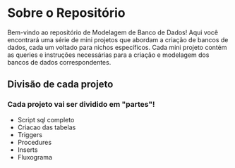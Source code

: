 <h1> Sobre o Repositório</h1>
Bem-vindo ao repositório de Modelagem de Banco de Dados! Aqui você encontrará uma série de mini projetos que abordam a criação de bancos de dados, cada um voltado para nichos específicos. Cada mini projeto contém as queries e instruções necessárias para a criação e modelagem dos bancos de dados correspondentes.

<h2>Divisão de cada projeto</h2>
<h3>Cada projeto vai ser dividido em "partes"! </h3>
<ul>
<li>Script sql completo</li>
<li>Criacao das tabelas</li>
<li>Triggers</li>
<li>Procedures</li>
<li>Inserts</li>
<li>Fluxograma</li>
</ul>
